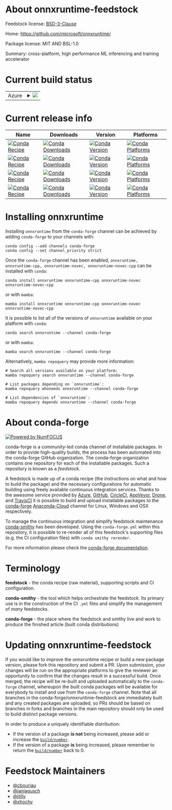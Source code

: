 About onnxruntime-feedstock
===========================

Feedstock license: [BSD-3-Clause](https://github.com/conda-forge/onnxruntime-feedstock/blob/main/LICENSE.txt)

Home: https://github.com/microsoft/onnxruntime/

Package license: MIT AND BSL-1.0

Summary: cross-platform, high performance ML inferencing and training accelerator

Current build status
====================


<table>
    
  <tr>
    <td>Azure</td>
    <td>
      <details>
        <summary>
          <a href="https://dev.azure.com/conda-forge/feedstock-builds/_build/latest?definitionId=12634&branchName=main">
            <img src="https://dev.azure.com/conda-forge/feedstock-builds/_apis/build/status/onnxruntime-feedstock?branchName=main">
          </a>
        </summary>
        <table>
          <thead><tr><th>Variant</th><th>Status</th></tr></thead>
          <tbody><tr>
              <td>linux_64_c_compiler_version10cuda_compilernvcccuda_compiler_version11.2cxx_compiler_version10numpy1.22python3.10.____cpythonsuffix</td>
              <td>
                <a href="https://dev.azure.com/conda-forge/feedstock-builds/_build/latest?definitionId=12634&branchName=main">
                  <img src="https://dev.azure.com/conda-forge/feedstock-builds/_apis/build/status/onnxruntime-feedstock?branchName=main&jobName=linux&configuration=linux%20linux_64_c_compiler_version10cuda_compilernvcccuda_compiler_version11.2cxx_compiler_version10numpy1.22python3.10.____cpythonsuffix" alt="variant">
                </a>
              </td>
            </tr><tr>
              <td>linux_64_c_compiler_version10cuda_compilernvcccuda_compiler_version11.2cxx_compiler_version10numpy1.22python3.10.____cpythonsuffix-novec</td>
              <td>
                <a href="https://dev.azure.com/conda-forge/feedstock-builds/_build/latest?definitionId=12634&branchName=main">
                  <img src="https://dev.azure.com/conda-forge/feedstock-builds/_apis/build/status/onnxruntime-feedstock?branchName=main&jobName=linux&configuration=linux%20linux_64_c_compiler_version10cuda_compilernvcccuda_compiler_version11.2cxx_compiler_version10numpy1.22python3.10.____cpythonsuffix-novec" alt="variant">
                </a>
              </td>
            </tr><tr>
              <td>linux_64_c_compiler_version10cuda_compilernvcccuda_compiler_version11.2cxx_compiler_version10numpy1.22python3.8.____cpythonsuffix</td>
              <td>
                <a href="https://dev.azure.com/conda-forge/feedstock-builds/_build/latest?definitionId=12634&branchName=main">
                  <img src="https://dev.azure.com/conda-forge/feedstock-builds/_apis/build/status/onnxruntime-feedstock?branchName=main&jobName=linux&configuration=linux%20linux_64_c_compiler_version10cuda_compilernvcccuda_compiler_version11.2cxx_compiler_version10numpy1.22python3.8.____cpythonsuffix" alt="variant">
                </a>
              </td>
            </tr><tr>
              <td>linux_64_c_compiler_version10cuda_compilernvcccuda_compiler_version11.2cxx_compiler_version10numpy1.22python3.8.____cpythonsuffix-novec</td>
              <td>
                <a href="https://dev.azure.com/conda-forge/feedstock-builds/_build/latest?definitionId=12634&branchName=main">
                  <img src="https://dev.azure.com/conda-forge/feedstock-builds/_apis/build/status/onnxruntime-feedstock?branchName=main&jobName=linux&configuration=linux%20linux_64_c_compiler_version10cuda_compilernvcccuda_compiler_version11.2cxx_compiler_version10numpy1.22python3.8.____cpythonsuffix-novec" alt="variant">
                </a>
              </td>
            </tr><tr>
              <td>linux_64_c_compiler_version10cuda_compilernvcccuda_compiler_version11.2cxx_compiler_version10numpy1.22python3.9.____cpythonsuffix</td>
              <td>
                <a href="https://dev.azure.com/conda-forge/feedstock-builds/_build/latest?definitionId=12634&branchName=main">
                  <img src="https://dev.azure.com/conda-forge/feedstock-builds/_apis/build/status/onnxruntime-feedstock?branchName=main&jobName=linux&configuration=linux%20linux_64_c_compiler_version10cuda_compilernvcccuda_compiler_version11.2cxx_compiler_version10numpy1.22python3.9.____cpythonsuffix" alt="variant">
                </a>
              </td>
            </tr><tr>
              <td>linux_64_c_compiler_version10cuda_compilernvcccuda_compiler_version11.2cxx_compiler_version10numpy1.22python3.9.____cpythonsuffix-novec</td>
              <td>
                <a href="https://dev.azure.com/conda-forge/feedstock-builds/_build/latest?definitionId=12634&branchName=main">
                  <img src="https://dev.azure.com/conda-forge/feedstock-builds/_apis/build/status/onnxruntime-feedstock?branchName=main&jobName=linux&configuration=linux%20linux_64_c_compiler_version10cuda_compilernvcccuda_compiler_version11.2cxx_compiler_version10numpy1.22python3.9.____cpythonsuffix-novec" alt="variant">
                </a>
              </td>
            </tr><tr>
              <td>linux_64_c_compiler_version10cuda_compilernvcccuda_compiler_version11.2cxx_compiler_version10numpy1.23python3.11.____cpythonsuffix</td>
              <td>
                <a href="https://dev.azure.com/conda-forge/feedstock-builds/_build/latest?definitionId=12634&branchName=main">
                  <img src="https://dev.azure.com/conda-forge/feedstock-builds/_apis/build/status/onnxruntime-feedstock?branchName=main&jobName=linux&configuration=linux%20linux_64_c_compiler_version10cuda_compilernvcccuda_compiler_version11.2cxx_compiler_version10numpy1.23python3.11.____cpythonsuffix" alt="variant">
                </a>
              </td>
            </tr><tr>
              <td>linux_64_c_compiler_version10cuda_compilernvcccuda_compiler_version11.2cxx_compiler_version10numpy1.23python3.11.____cpythonsuffix-novec</td>
              <td>
                <a href="https://dev.azure.com/conda-forge/feedstock-builds/_build/latest?definitionId=12634&branchName=main">
                  <img src="https://dev.azure.com/conda-forge/feedstock-builds/_apis/build/status/onnxruntime-feedstock?branchName=main&jobName=linux&configuration=linux%20linux_64_c_compiler_version10cuda_compilernvcccuda_compiler_version11.2cxx_compiler_version10numpy1.23python3.11.____cpythonsuffix-novec" alt="variant">
                </a>
              </td>
            </tr><tr>
              <td>linux_64_c_compiler_version12cuda_compilerNonecuda_compiler_versionNonecxx_compiler_version12numpy1.22python3.10.____cpythonsuffix</td>
              <td>
                <a href="https://dev.azure.com/conda-forge/feedstock-builds/_build/latest?definitionId=12634&branchName=main">
                  <img src="https://dev.azure.com/conda-forge/feedstock-builds/_apis/build/status/onnxruntime-feedstock?branchName=main&jobName=linux&configuration=linux%20linux_64_c_compiler_version12cuda_compilerNonecuda_compiler_versionNonecxx_compiler_version12numpy1.22python3.10.____cpythonsuffix" alt="variant">
                </a>
              </td>
            </tr><tr>
              <td>linux_64_c_compiler_version12cuda_compilerNonecuda_compiler_versionNonecxx_compiler_version12numpy1.22python3.10.____cpythonsuffix-novec</td>
              <td>
                <a href="https://dev.azure.com/conda-forge/feedstock-builds/_build/latest?definitionId=12634&branchName=main">
                  <img src="https://dev.azure.com/conda-forge/feedstock-builds/_apis/build/status/onnxruntime-feedstock?branchName=main&jobName=linux&configuration=linux%20linux_64_c_compiler_version12cuda_compilerNonecuda_compiler_versionNonecxx_compiler_version12numpy1.22python3.10.____cpythonsuffix-novec" alt="variant">
                </a>
              </td>
            </tr><tr>
              <td>linux_64_c_compiler_version12cuda_compilerNonecuda_compiler_versionNonecxx_compiler_version12numpy1.22python3.8.____cpythonsuffix</td>
              <td>
                <a href="https://dev.azure.com/conda-forge/feedstock-builds/_build/latest?definitionId=12634&branchName=main">
                  <img src="https://dev.azure.com/conda-forge/feedstock-builds/_apis/build/status/onnxruntime-feedstock?branchName=main&jobName=linux&configuration=linux%20linux_64_c_compiler_version12cuda_compilerNonecuda_compiler_versionNonecxx_compiler_version12numpy1.22python3.8.____cpythonsuffix" alt="variant">
                </a>
              </td>
            </tr><tr>
              <td>linux_64_c_compiler_version12cuda_compilerNonecuda_compiler_versionNonecxx_compiler_version12numpy1.22python3.8.____cpythonsuffix-novec</td>
              <td>
                <a href="https://dev.azure.com/conda-forge/feedstock-builds/_build/latest?definitionId=12634&branchName=main">
                  <img src="https://dev.azure.com/conda-forge/feedstock-builds/_apis/build/status/onnxruntime-feedstock?branchName=main&jobName=linux&configuration=linux%20linux_64_c_compiler_version12cuda_compilerNonecuda_compiler_versionNonecxx_compiler_version12numpy1.22python3.8.____cpythonsuffix-novec" alt="variant">
                </a>
              </td>
            </tr><tr>
              <td>linux_64_c_compiler_version12cuda_compilerNonecuda_compiler_versionNonecxx_compiler_version12numpy1.22python3.9.____cpythonsuffix</td>
              <td>
                <a href="https://dev.azure.com/conda-forge/feedstock-builds/_build/latest?definitionId=12634&branchName=main">
                  <img src="https://dev.azure.com/conda-forge/feedstock-builds/_apis/build/status/onnxruntime-feedstock?branchName=main&jobName=linux&configuration=linux%20linux_64_c_compiler_version12cuda_compilerNonecuda_compiler_versionNonecxx_compiler_version12numpy1.22python3.9.____cpythonsuffix" alt="variant">
                </a>
              </td>
            </tr><tr>
              <td>linux_64_c_compiler_version12cuda_compilerNonecuda_compiler_versionNonecxx_compiler_version12numpy1.22python3.9.____cpythonsuffix-novec</td>
              <td>
                <a href="https://dev.azure.com/conda-forge/feedstock-builds/_build/latest?definitionId=12634&branchName=main">
                  <img src="https://dev.azure.com/conda-forge/feedstock-builds/_apis/build/status/onnxruntime-feedstock?branchName=main&jobName=linux&configuration=linux%20linux_64_c_compiler_version12cuda_compilerNonecuda_compiler_versionNonecxx_compiler_version12numpy1.22python3.9.____cpythonsuffix-novec" alt="variant">
                </a>
              </td>
            </tr><tr>
              <td>linux_64_c_compiler_version12cuda_compilerNonecuda_compiler_versionNonecxx_compiler_version12numpy1.23python3.11.____cpythonsuffix</td>
              <td>
                <a href="https://dev.azure.com/conda-forge/feedstock-builds/_build/latest?definitionId=12634&branchName=main">
                  <img src="https://dev.azure.com/conda-forge/feedstock-builds/_apis/build/status/onnxruntime-feedstock?branchName=main&jobName=linux&configuration=linux%20linux_64_c_compiler_version12cuda_compilerNonecuda_compiler_versionNonecxx_compiler_version12numpy1.23python3.11.____cpythonsuffix" alt="variant">
                </a>
              </td>
            </tr><tr>
              <td>linux_64_c_compiler_version12cuda_compilerNonecuda_compiler_versionNonecxx_compiler_version12numpy1.23python3.11.____cpythonsuffix-novec</td>
              <td>
                <a href="https://dev.azure.com/conda-forge/feedstock-builds/_build/latest?definitionId=12634&branchName=main">
                  <img src="https://dev.azure.com/conda-forge/feedstock-builds/_apis/build/status/onnxruntime-feedstock?branchName=main&jobName=linux&configuration=linux%20linux_64_c_compiler_version12cuda_compilerNonecuda_compiler_versionNonecxx_compiler_version12numpy1.23python3.11.____cpythonsuffix-novec" alt="variant">
                </a>
              </td>
            </tr><tr>
              <td>linux_aarch64_c_compiler_version10cuda_compiler_version11.2cxx_compiler_version10numpy1.22python3.10.____cpythonsuffix</td>
              <td>
                <a href="https://dev.azure.com/conda-forge/feedstock-builds/_build/latest?definitionId=12634&branchName=main">
                  <img src="https://dev.azure.com/conda-forge/feedstock-builds/_apis/build/status/onnxruntime-feedstock?branchName=main&jobName=linux&configuration=linux%20linux_aarch64_c_compiler_version10cuda_compiler_version11.2cxx_compiler_version10numpy1.22python3.10.____cpythonsuffix" alt="variant">
                </a>
              </td>
            </tr><tr>
              <td>linux_aarch64_c_compiler_version10cuda_compiler_version11.2cxx_compiler_version10numpy1.22python3.10.____cpythonsuffix-novec</td>
              <td>
                <a href="https://dev.azure.com/conda-forge/feedstock-builds/_build/latest?definitionId=12634&branchName=main">
                  <img src="https://dev.azure.com/conda-forge/feedstock-builds/_apis/build/status/onnxruntime-feedstock?branchName=main&jobName=linux&configuration=linux%20linux_aarch64_c_compiler_version10cuda_compiler_version11.2cxx_compiler_version10numpy1.22python3.10.____cpythonsuffix-novec" alt="variant">
                </a>
              </td>
            </tr><tr>
              <td>linux_aarch64_c_compiler_version10cuda_compiler_version11.2cxx_compiler_version10numpy1.22python3.8.____cpythonsuffix</td>
              <td>
                <a href="https://dev.azure.com/conda-forge/feedstock-builds/_build/latest?definitionId=12634&branchName=main">
                  <img src="https://dev.azure.com/conda-forge/feedstock-builds/_apis/build/status/onnxruntime-feedstock?branchName=main&jobName=linux&configuration=linux%20linux_aarch64_c_compiler_version10cuda_compiler_version11.2cxx_compiler_version10numpy1.22python3.8.____cpythonsuffix" alt="variant">
                </a>
              </td>
            </tr><tr>
              <td>linux_aarch64_c_compiler_version10cuda_compiler_version11.2cxx_compiler_version10numpy1.22python3.8.____cpythonsuffix-novec</td>
              <td>
                <a href="https://dev.azure.com/conda-forge/feedstock-builds/_build/latest?definitionId=12634&branchName=main">
                  <img src="https://dev.azure.com/conda-forge/feedstock-builds/_apis/build/status/onnxruntime-feedstock?branchName=main&jobName=linux&configuration=linux%20linux_aarch64_c_compiler_version10cuda_compiler_version11.2cxx_compiler_version10numpy1.22python3.8.____cpythonsuffix-novec" alt="variant">
                </a>
              </td>
            </tr><tr>
              <td>linux_aarch64_c_compiler_version10cuda_compiler_version11.2cxx_compiler_version10numpy1.22python3.9.____cpythonsuffix</td>
              <td>
                <a href="https://dev.azure.com/conda-forge/feedstock-builds/_build/latest?definitionId=12634&branchName=main">
                  <img src="https://dev.azure.com/conda-forge/feedstock-builds/_apis/build/status/onnxruntime-feedstock?branchName=main&jobName=linux&configuration=linux%20linux_aarch64_c_compiler_version10cuda_compiler_version11.2cxx_compiler_version10numpy1.22python3.9.____cpythonsuffix" alt="variant">
                </a>
              </td>
            </tr><tr>
              <td>linux_aarch64_c_compiler_version10cuda_compiler_version11.2cxx_compiler_version10numpy1.22python3.9.____cpythonsuffix-novec</td>
              <td>
                <a href="https://dev.azure.com/conda-forge/feedstock-builds/_build/latest?definitionId=12634&branchName=main">
                  <img src="https://dev.azure.com/conda-forge/feedstock-builds/_apis/build/status/onnxruntime-feedstock?branchName=main&jobName=linux&configuration=linux%20linux_aarch64_c_compiler_version10cuda_compiler_version11.2cxx_compiler_version10numpy1.22python3.9.____cpythonsuffix-novec" alt="variant">
                </a>
              </td>
            </tr><tr>
              <td>linux_aarch64_c_compiler_version10cuda_compiler_version11.2cxx_compiler_version10numpy1.23python3.11.____cpythonsuffix</td>
              <td>
                <a href="https://dev.azure.com/conda-forge/feedstock-builds/_build/latest?definitionId=12634&branchName=main">
                  <img src="https://dev.azure.com/conda-forge/feedstock-builds/_apis/build/status/onnxruntime-feedstock?branchName=main&jobName=linux&configuration=linux%20linux_aarch64_c_compiler_version10cuda_compiler_version11.2cxx_compiler_version10numpy1.23python3.11.____cpythonsuffix" alt="variant">
                </a>
              </td>
            </tr><tr>
              <td>linux_aarch64_c_compiler_version10cuda_compiler_version11.2cxx_compiler_version10numpy1.23python3.11.____cpythonsuffix-novec</td>
              <td>
                <a href="https://dev.azure.com/conda-forge/feedstock-builds/_build/latest?definitionId=12634&branchName=main">
                  <img src="https://dev.azure.com/conda-forge/feedstock-builds/_apis/build/status/onnxruntime-feedstock?branchName=main&jobName=linux&configuration=linux%20linux_aarch64_c_compiler_version10cuda_compiler_version11.2cxx_compiler_version10numpy1.23python3.11.____cpythonsuffix-novec" alt="variant">
                </a>
              </td>
            </tr><tr>
              <td>linux_aarch64_c_compiler_version12cuda_compiler_versionNonecxx_compiler_version12numpy1.22python3.10.____cpythonsuffix</td>
              <td>
                <a href="https://dev.azure.com/conda-forge/feedstock-builds/_build/latest?definitionId=12634&branchName=main">
                  <img src="https://dev.azure.com/conda-forge/feedstock-builds/_apis/build/status/onnxruntime-feedstock?branchName=main&jobName=linux&configuration=linux%20linux_aarch64_c_compiler_version12cuda_compiler_versionNonecxx_compiler_version12numpy1.22python3.10.____cpythonsuffix" alt="variant">
                </a>
              </td>
            </tr><tr>
              <td>linux_aarch64_c_compiler_version12cuda_compiler_versionNonecxx_compiler_version12numpy1.22python3.10.____cpythonsuffix-novec</td>
              <td>
                <a href="https://dev.azure.com/conda-forge/feedstock-builds/_build/latest?definitionId=12634&branchName=main">
                  <img src="https://dev.azure.com/conda-forge/feedstock-builds/_apis/build/status/onnxruntime-feedstock?branchName=main&jobName=linux&configuration=linux%20linux_aarch64_c_compiler_version12cuda_compiler_versionNonecxx_compiler_version12numpy1.22python3.10.____cpythonsuffix-novec" alt="variant">
                </a>
              </td>
            </tr><tr>
              <td>linux_aarch64_c_compiler_version12cuda_compiler_versionNonecxx_compiler_version12numpy1.22python3.8.____cpythonsuffix</td>
              <td>
                <a href="https://dev.azure.com/conda-forge/feedstock-builds/_build/latest?definitionId=12634&branchName=main">
                  <img src="https://dev.azure.com/conda-forge/feedstock-builds/_apis/build/status/onnxruntime-feedstock?branchName=main&jobName=linux&configuration=linux%20linux_aarch64_c_compiler_version12cuda_compiler_versionNonecxx_compiler_version12numpy1.22python3.8.____cpythonsuffix" alt="variant">
                </a>
              </td>
            </tr><tr>
              <td>linux_aarch64_c_compiler_version12cuda_compiler_versionNonecxx_compiler_version12numpy1.22python3.8.____cpythonsuffix-novec</td>
              <td>
                <a href="https://dev.azure.com/conda-forge/feedstock-builds/_build/latest?definitionId=12634&branchName=main">
                  <img src="https://dev.azure.com/conda-forge/feedstock-builds/_apis/build/status/onnxruntime-feedstock?branchName=main&jobName=linux&configuration=linux%20linux_aarch64_c_compiler_version12cuda_compiler_versionNonecxx_compiler_version12numpy1.22python3.8.____cpythonsuffix-novec" alt="variant">
                </a>
              </td>
            </tr><tr>
              <td>linux_aarch64_c_compiler_version12cuda_compiler_versionNonecxx_compiler_version12numpy1.22python3.9.____cpythonsuffix</td>
              <td>
                <a href="https://dev.azure.com/conda-forge/feedstock-builds/_build/latest?definitionId=12634&branchName=main">
                  <img src="https://dev.azure.com/conda-forge/feedstock-builds/_apis/build/status/onnxruntime-feedstock?branchName=main&jobName=linux&configuration=linux%20linux_aarch64_c_compiler_version12cuda_compiler_versionNonecxx_compiler_version12numpy1.22python3.9.____cpythonsuffix" alt="variant">
                </a>
              </td>
            </tr><tr>
              <td>linux_aarch64_c_compiler_version12cuda_compiler_versionNonecxx_compiler_version12numpy1.22python3.9.____cpythonsuffix-novec</td>
              <td>
                <a href="https://dev.azure.com/conda-forge/feedstock-builds/_build/latest?definitionId=12634&branchName=main">
                  <img src="https://dev.azure.com/conda-forge/feedstock-builds/_apis/build/status/onnxruntime-feedstock?branchName=main&jobName=linux&configuration=linux%20linux_aarch64_c_compiler_version12cuda_compiler_versionNonecxx_compiler_version12numpy1.22python3.9.____cpythonsuffix-novec" alt="variant">
                </a>
              </td>
            </tr><tr>
              <td>linux_aarch64_c_compiler_version12cuda_compiler_versionNonecxx_compiler_version12numpy1.23python3.11.____cpythonsuffix</td>
              <td>
                <a href="https://dev.azure.com/conda-forge/feedstock-builds/_build/latest?definitionId=12634&branchName=main">
                  <img src="https://dev.azure.com/conda-forge/feedstock-builds/_apis/build/status/onnxruntime-feedstock?branchName=main&jobName=linux&configuration=linux%20linux_aarch64_c_compiler_version12cuda_compiler_versionNonecxx_compiler_version12numpy1.23python3.11.____cpythonsuffix" alt="variant">
                </a>
              </td>
            </tr><tr>
              <td>linux_aarch64_c_compiler_version12cuda_compiler_versionNonecxx_compiler_version12numpy1.23python3.11.____cpythonsuffix-novec</td>
              <td>
                <a href="https://dev.azure.com/conda-forge/feedstock-builds/_build/latest?definitionId=12634&branchName=main">
                  <img src="https://dev.azure.com/conda-forge/feedstock-builds/_apis/build/status/onnxruntime-feedstock?branchName=main&jobName=linux&configuration=linux%20linux_aarch64_c_compiler_version12cuda_compiler_versionNonecxx_compiler_version12numpy1.23python3.11.____cpythonsuffix-novec" alt="variant">
                </a>
              </td>
            </tr><tr>
              <td>osx_64_numpy1.22python3.10.____cpythonsuffix</td>
              <td>
                <a href="https://dev.azure.com/conda-forge/feedstock-builds/_build/latest?definitionId=12634&branchName=main">
                  <img src="https://dev.azure.com/conda-forge/feedstock-builds/_apis/build/status/onnxruntime-feedstock?branchName=main&jobName=osx&configuration=osx%20osx_64_numpy1.22python3.10.____cpythonsuffix" alt="variant">
                </a>
              </td>
            </tr><tr>
              <td>osx_64_numpy1.22python3.10.____cpythonsuffix-novec</td>
              <td>
                <a href="https://dev.azure.com/conda-forge/feedstock-builds/_build/latest?definitionId=12634&branchName=main">
                  <img src="https://dev.azure.com/conda-forge/feedstock-builds/_apis/build/status/onnxruntime-feedstock?branchName=main&jobName=osx&configuration=osx%20osx_64_numpy1.22python3.10.____cpythonsuffix-novec" alt="variant">
                </a>
              </td>
            </tr><tr>
              <td>osx_64_numpy1.22python3.8.____cpythonsuffix</td>
              <td>
                <a href="https://dev.azure.com/conda-forge/feedstock-builds/_build/latest?definitionId=12634&branchName=main">
                  <img src="https://dev.azure.com/conda-forge/feedstock-builds/_apis/build/status/onnxruntime-feedstock?branchName=main&jobName=osx&configuration=osx%20osx_64_numpy1.22python3.8.____cpythonsuffix" alt="variant">
                </a>
              </td>
            </tr><tr>
              <td>osx_64_numpy1.22python3.8.____cpythonsuffix-novec</td>
              <td>
                <a href="https://dev.azure.com/conda-forge/feedstock-builds/_build/latest?definitionId=12634&branchName=main">
                  <img src="https://dev.azure.com/conda-forge/feedstock-builds/_apis/build/status/onnxruntime-feedstock?branchName=main&jobName=osx&configuration=osx%20osx_64_numpy1.22python3.8.____cpythonsuffix-novec" alt="variant">
                </a>
              </td>
            </tr><tr>
              <td>osx_64_numpy1.22python3.9.____cpythonsuffix</td>
              <td>
                <a href="https://dev.azure.com/conda-forge/feedstock-builds/_build/latest?definitionId=12634&branchName=main">
                  <img src="https://dev.azure.com/conda-forge/feedstock-builds/_apis/build/status/onnxruntime-feedstock?branchName=main&jobName=osx&configuration=osx%20osx_64_numpy1.22python3.9.____cpythonsuffix" alt="variant">
                </a>
              </td>
            </tr><tr>
              <td>osx_64_numpy1.22python3.9.____cpythonsuffix-novec</td>
              <td>
                <a href="https://dev.azure.com/conda-forge/feedstock-builds/_build/latest?definitionId=12634&branchName=main">
                  <img src="https://dev.azure.com/conda-forge/feedstock-builds/_apis/build/status/onnxruntime-feedstock?branchName=main&jobName=osx&configuration=osx%20osx_64_numpy1.22python3.9.____cpythonsuffix-novec" alt="variant">
                </a>
              </td>
            </tr><tr>
              <td>osx_64_numpy1.23python3.11.____cpythonsuffix</td>
              <td>
                <a href="https://dev.azure.com/conda-forge/feedstock-builds/_build/latest?definitionId=12634&branchName=main">
                  <img src="https://dev.azure.com/conda-forge/feedstock-builds/_apis/build/status/onnxruntime-feedstock?branchName=main&jobName=osx&configuration=osx%20osx_64_numpy1.23python3.11.____cpythonsuffix" alt="variant">
                </a>
              </td>
            </tr><tr>
              <td>osx_64_numpy1.23python3.11.____cpythonsuffix-novec</td>
              <td>
                <a href="https://dev.azure.com/conda-forge/feedstock-builds/_build/latest?definitionId=12634&branchName=main">
                  <img src="https://dev.azure.com/conda-forge/feedstock-builds/_apis/build/status/onnxruntime-feedstock?branchName=main&jobName=osx&configuration=osx%20osx_64_numpy1.23python3.11.____cpythonsuffix-novec" alt="variant">
                </a>
              </td>
            </tr><tr>
              <td>osx_arm64_numpy1.22python3.10.____cpythonsuffix</td>
              <td>
                <a href="https://dev.azure.com/conda-forge/feedstock-builds/_build/latest?definitionId=12634&branchName=main">
                  <img src="https://dev.azure.com/conda-forge/feedstock-builds/_apis/build/status/onnxruntime-feedstock?branchName=main&jobName=osx&configuration=osx%20osx_arm64_numpy1.22python3.10.____cpythonsuffix" alt="variant">
                </a>
              </td>
            </tr><tr>
              <td>osx_arm64_numpy1.22python3.10.____cpythonsuffix-novec</td>
              <td>
                <a href="https://dev.azure.com/conda-forge/feedstock-builds/_build/latest?definitionId=12634&branchName=main">
                  <img src="https://dev.azure.com/conda-forge/feedstock-builds/_apis/build/status/onnxruntime-feedstock?branchName=main&jobName=osx&configuration=osx%20osx_arm64_numpy1.22python3.10.____cpythonsuffix-novec" alt="variant">
                </a>
              </td>
            </tr><tr>
              <td>osx_arm64_numpy1.22python3.8.____cpythonsuffix</td>
              <td>
                <a href="https://dev.azure.com/conda-forge/feedstock-builds/_build/latest?definitionId=12634&branchName=main">
                  <img src="https://dev.azure.com/conda-forge/feedstock-builds/_apis/build/status/onnxruntime-feedstock?branchName=main&jobName=osx&configuration=osx%20osx_arm64_numpy1.22python3.8.____cpythonsuffix" alt="variant">
                </a>
              </td>
            </tr><tr>
              <td>osx_arm64_numpy1.22python3.8.____cpythonsuffix-novec</td>
              <td>
                <a href="https://dev.azure.com/conda-forge/feedstock-builds/_build/latest?definitionId=12634&branchName=main">
                  <img src="https://dev.azure.com/conda-forge/feedstock-builds/_apis/build/status/onnxruntime-feedstock?branchName=main&jobName=osx&configuration=osx%20osx_arm64_numpy1.22python3.8.____cpythonsuffix-novec" alt="variant">
                </a>
              </td>
            </tr><tr>
              <td>osx_arm64_numpy1.22python3.9.____cpythonsuffix</td>
              <td>
                <a href="https://dev.azure.com/conda-forge/feedstock-builds/_build/latest?definitionId=12634&branchName=main">
                  <img src="https://dev.azure.com/conda-forge/feedstock-builds/_apis/build/status/onnxruntime-feedstock?branchName=main&jobName=osx&configuration=osx%20osx_arm64_numpy1.22python3.9.____cpythonsuffix" alt="variant">
                </a>
              </td>
            </tr><tr>
              <td>osx_arm64_numpy1.22python3.9.____cpythonsuffix-novec</td>
              <td>
                <a href="https://dev.azure.com/conda-forge/feedstock-builds/_build/latest?definitionId=12634&branchName=main">
                  <img src="https://dev.azure.com/conda-forge/feedstock-builds/_apis/build/status/onnxruntime-feedstock?branchName=main&jobName=osx&configuration=osx%20osx_arm64_numpy1.22python3.9.____cpythonsuffix-novec" alt="variant">
                </a>
              </td>
            </tr><tr>
              <td>osx_arm64_numpy1.23python3.11.____cpythonsuffix</td>
              <td>
                <a href="https://dev.azure.com/conda-forge/feedstock-builds/_build/latest?definitionId=12634&branchName=main">
                  <img src="https://dev.azure.com/conda-forge/feedstock-builds/_apis/build/status/onnxruntime-feedstock?branchName=main&jobName=osx&configuration=osx%20osx_arm64_numpy1.23python3.11.____cpythonsuffix" alt="variant">
                </a>
              </td>
            </tr><tr>
              <td>osx_arm64_numpy1.23python3.11.____cpythonsuffix-novec</td>
              <td>
                <a href="https://dev.azure.com/conda-forge/feedstock-builds/_build/latest?definitionId=12634&branchName=main">
                  <img src="https://dev.azure.com/conda-forge/feedstock-builds/_apis/build/status/onnxruntime-feedstock?branchName=main&jobName=osx&configuration=osx%20osx_arm64_numpy1.23python3.11.____cpythonsuffix-novec" alt="variant">
                </a>
              </td>
            </tr><tr>
              <td>win_64_cuda_compiler_versionNonenumpy1.22python3.10.____cpythonsuffix</td>
              <td>
                <a href="https://dev.azure.com/conda-forge/feedstock-builds/_build/latest?definitionId=12634&branchName=main">
                  <img src="https://dev.azure.com/conda-forge/feedstock-builds/_apis/build/status/onnxruntime-feedstock?branchName=main&jobName=win&configuration=win%20win_64_cuda_compiler_versionNonenumpy1.22python3.10.____cpythonsuffix" alt="variant">
                </a>
              </td>
            </tr><tr>
              <td>win_64_cuda_compiler_versionNonenumpy1.22python3.10.____cpythonsuffix-novec</td>
              <td>
                <a href="https://dev.azure.com/conda-forge/feedstock-builds/_build/latest?definitionId=12634&branchName=main">
                  <img src="https://dev.azure.com/conda-forge/feedstock-builds/_apis/build/status/onnxruntime-feedstock?branchName=main&jobName=win&configuration=win%20win_64_cuda_compiler_versionNonenumpy1.22python3.10.____cpythonsuffix-novec" alt="variant">
                </a>
              </td>
            </tr><tr>
              <td>win_64_cuda_compiler_versionNonenumpy1.22python3.8.____cpythonsuffix</td>
              <td>
                <a href="https://dev.azure.com/conda-forge/feedstock-builds/_build/latest?definitionId=12634&branchName=main">
                  <img src="https://dev.azure.com/conda-forge/feedstock-builds/_apis/build/status/onnxruntime-feedstock?branchName=main&jobName=win&configuration=win%20win_64_cuda_compiler_versionNonenumpy1.22python3.8.____cpythonsuffix" alt="variant">
                </a>
              </td>
            </tr><tr>
              <td>win_64_cuda_compiler_versionNonenumpy1.22python3.8.____cpythonsuffix-novec</td>
              <td>
                <a href="https://dev.azure.com/conda-forge/feedstock-builds/_build/latest?definitionId=12634&branchName=main">
                  <img src="https://dev.azure.com/conda-forge/feedstock-builds/_apis/build/status/onnxruntime-feedstock?branchName=main&jobName=win&configuration=win%20win_64_cuda_compiler_versionNonenumpy1.22python3.8.____cpythonsuffix-novec" alt="variant">
                </a>
              </td>
            </tr><tr>
              <td>win_64_cuda_compiler_versionNonenumpy1.22python3.9.____cpythonsuffix</td>
              <td>
                <a href="https://dev.azure.com/conda-forge/feedstock-builds/_build/latest?definitionId=12634&branchName=main">
                  <img src="https://dev.azure.com/conda-forge/feedstock-builds/_apis/build/status/onnxruntime-feedstock?branchName=main&jobName=win&configuration=win%20win_64_cuda_compiler_versionNonenumpy1.22python3.9.____cpythonsuffix" alt="variant">
                </a>
              </td>
            </tr><tr>
              <td>win_64_cuda_compiler_versionNonenumpy1.22python3.9.____cpythonsuffix-novec</td>
              <td>
                <a href="https://dev.azure.com/conda-forge/feedstock-builds/_build/latest?definitionId=12634&branchName=main">
                  <img src="https://dev.azure.com/conda-forge/feedstock-builds/_apis/build/status/onnxruntime-feedstock?branchName=main&jobName=win&configuration=win%20win_64_cuda_compiler_versionNonenumpy1.22python3.9.____cpythonsuffix-novec" alt="variant">
                </a>
              </td>
            </tr><tr>
              <td>win_64_cuda_compiler_versionNonenumpy1.23python3.11.____cpythonsuffix</td>
              <td>
                <a href="https://dev.azure.com/conda-forge/feedstock-builds/_build/latest?definitionId=12634&branchName=main">
                  <img src="https://dev.azure.com/conda-forge/feedstock-builds/_apis/build/status/onnxruntime-feedstock?branchName=main&jobName=win&configuration=win%20win_64_cuda_compiler_versionNonenumpy1.23python3.11.____cpythonsuffix" alt="variant">
                </a>
              </td>
            </tr><tr>
              <td>win_64_cuda_compiler_versionNonenumpy1.23python3.11.____cpythonsuffix-novec</td>
              <td>
                <a href="https://dev.azure.com/conda-forge/feedstock-builds/_build/latest?definitionId=12634&branchName=main">
                  <img src="https://dev.azure.com/conda-forge/feedstock-builds/_apis/build/status/onnxruntime-feedstock?branchName=main&jobName=win&configuration=win%20win_64_cuda_compiler_versionNonenumpy1.23python3.11.____cpythonsuffix-novec" alt="variant">
                </a>
              </td>
            </tr>
          </tbody>
        </table>
      </details>
    </td>
  </tr>
</table>

Current release info
====================

| Name | Downloads | Version | Platforms |
| --- | --- | --- | --- |
| [![Conda Recipe](https://img.shields.io/badge/recipe-onnxruntime-green.svg)](https://anaconda.org/conda-forge/onnxruntime) | [![Conda Downloads](https://img.shields.io/conda/dn/conda-forge/onnxruntime.svg)](https://anaconda.org/conda-forge/onnxruntime) | [![Conda Version](https://img.shields.io/conda/vn/conda-forge/onnxruntime.svg)](https://anaconda.org/conda-forge/onnxruntime) | [![Conda Platforms](https://img.shields.io/conda/pn/conda-forge/onnxruntime.svg)](https://anaconda.org/conda-forge/onnxruntime) |
| [![Conda Recipe](https://img.shields.io/badge/recipe-onnxruntime--cpp-green.svg)](https://anaconda.org/conda-forge/onnxruntime-cpp) | [![Conda Downloads](https://img.shields.io/conda/dn/conda-forge/onnxruntime-cpp.svg)](https://anaconda.org/conda-forge/onnxruntime-cpp) | [![Conda Version](https://img.shields.io/conda/vn/conda-forge/onnxruntime-cpp.svg)](https://anaconda.org/conda-forge/onnxruntime-cpp) | [![Conda Platforms](https://img.shields.io/conda/pn/conda-forge/onnxruntime-cpp.svg)](https://anaconda.org/conda-forge/onnxruntime-cpp) |
| [![Conda Recipe](https://img.shields.io/badge/recipe-onnxruntime--novec-green.svg)](https://anaconda.org/conda-forge/onnxruntime-novec) | [![Conda Downloads](https://img.shields.io/conda/dn/conda-forge/onnxruntime-novec.svg)](https://anaconda.org/conda-forge/onnxruntime-novec) | [![Conda Version](https://img.shields.io/conda/vn/conda-forge/onnxruntime-novec.svg)](https://anaconda.org/conda-forge/onnxruntime-novec) | [![Conda Platforms](https://img.shields.io/conda/pn/conda-forge/onnxruntime-novec.svg)](https://anaconda.org/conda-forge/onnxruntime-novec) |
| [![Conda Recipe](https://img.shields.io/badge/recipe-onnxruntime--novec--cpp-green.svg)](https://anaconda.org/conda-forge/onnxruntime-novec-cpp) | [![Conda Downloads](https://img.shields.io/conda/dn/conda-forge/onnxruntime-novec-cpp.svg)](https://anaconda.org/conda-forge/onnxruntime-novec-cpp) | [![Conda Version](https://img.shields.io/conda/vn/conda-forge/onnxruntime-novec-cpp.svg)](https://anaconda.org/conda-forge/onnxruntime-novec-cpp) | [![Conda Platforms](https://img.shields.io/conda/pn/conda-forge/onnxruntime-novec-cpp.svg)](https://anaconda.org/conda-forge/onnxruntime-novec-cpp) |

Installing onnxruntime
======================

Installing `onnxruntime` from the `conda-forge` channel can be achieved by adding `conda-forge` to your channels with:

```
conda config --add channels conda-forge
conda config --set channel_priority strict
```

Once the `conda-forge` channel has been enabled, `onnxruntime, onnxruntime-cpp, onnxruntime-novec, onnxruntime-novec-cpp` can be installed with `conda`:

```
conda install onnxruntime onnxruntime-cpp onnxruntime-novec onnxruntime-novec-cpp
```

or with `mamba`:

```
mamba install onnxruntime onnxruntime-cpp onnxruntime-novec onnxruntime-novec-cpp
```

It is possible to list all of the versions of `onnxruntime` available on your platform with `conda`:

```
conda search onnxruntime --channel conda-forge
```

or with `mamba`:

```
mamba search onnxruntime --channel conda-forge
```

Alternatively, `mamba repoquery` may provide more information:

```
# Search all versions available on your platform:
mamba repoquery search onnxruntime --channel conda-forge

# List packages depending on `onnxruntime`:
mamba repoquery whoneeds onnxruntime --channel conda-forge

# List dependencies of `onnxruntime`:
mamba repoquery depends onnxruntime --channel conda-forge
```


About conda-forge
=================

[![Powered by
NumFOCUS](https://img.shields.io/badge/powered%20by-NumFOCUS-orange.svg?style=flat&colorA=E1523D&colorB=007D8A)](https://numfocus.org)

conda-forge is a community-led conda channel of installable packages.
In order to provide high-quality builds, the process has been automated into the
conda-forge GitHub organization. The conda-forge organization contains one repository
for each of the installable packages. Such a repository is known as a *feedstock*.

A feedstock is made up of a conda recipe (the instructions on what and how to build
the package) and the necessary configurations for automatic building using freely
available continuous integration services. Thanks to the awesome service provided by
[Azure](https://azure.microsoft.com/en-us/services/devops/), [GitHub](https://github.com/),
[CircleCI](https://circleci.com/), [AppVeyor](https://www.appveyor.com/),
[Drone](https://cloud.drone.io/welcome), and [TravisCI](https://travis-ci.com/)
it is possible to build and upload installable packages to the
[conda-forge](https://anaconda.org/conda-forge) [Anaconda-Cloud](https://anaconda.org/)
channel for Linux, Windows and OSX respectively.

To manage the continuous integration and simplify feedstock maintenance
[conda-smithy](https://github.com/conda-forge/conda-smithy) has been developed.
Using the ``conda-forge.yml`` within this repository, it is possible to re-render all of
this feedstock's supporting files (e.g. the CI configuration files) with ``conda smithy rerender``.

For more information please check the [conda-forge documentation](https://conda-forge.org/docs/).

Terminology
===========

**feedstock** - the conda recipe (raw material), supporting scripts and CI configuration.

**conda-smithy** - the tool which helps orchestrate the feedstock.
                   Its primary use is in the construction of the CI ``.yml`` files
                   and simplify the management of *many* feedstocks.

**conda-forge** - the place where the feedstock and smithy live and work to
                  produce the finished article (built conda distributions)


Updating onnxruntime-feedstock
==============================

If you would like to improve the onnxruntime recipe or build a new
package version, please fork this repository and submit a PR. Upon submission,
your changes will be run on the appropriate platforms to give the reviewer an
opportunity to confirm that the changes result in a successful build. Once
merged, the recipe will be re-built and uploaded automatically to the
`conda-forge` channel, whereupon the built conda packages will be available for
everybody to install and use from the `conda-forge` channel.
Note that all branches in the conda-forge/onnxruntime-feedstock are
immediately built and any created packages are uploaded, so PRs should be based
on branches in forks and branches in the main repository should only be used to
build distinct package versions.

In order to produce a uniquely identifiable distribution:
 * If the version of a package **is not** being increased, please add or increase
   the [``build/number``](https://docs.conda.io/projects/conda-build/en/latest/resources/define-metadata.html#build-number-and-string).
 * If the version of a package **is** being increased, please remember to return
   the [``build/number``](https://docs.conda.io/projects/conda-build/en/latest/resources/define-metadata.html#build-number-and-string)
   back to 0.

Feedstock Maintainers
=====================

* [@cbourjau](https://github.com/cbourjau/)
* [@janjagusch](https://github.com/janjagusch/)
* [@jtilly](https://github.com/jtilly/)
* [@xhochy](https://github.com/xhochy/)

